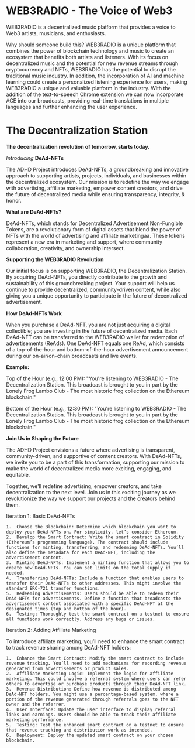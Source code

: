 # WEB3RADIO - The Voice of Web3
WEB3RADIO is a decentralized music platform that provides a voice to Web3 artists, musicians, and enthusiasts.

Why should someone build this?
WEB3RADIO is a unique platform that combines the power of blockchain technology and music to create an ecosystem that benefits both artists and listeners.
With its focus on decentralized music and the potential for new revenue streams through cryptocurrency and NFTs, WEB3RADIO has the potential to disrupt the traditional music industry.
In addition, the incorporation of AI and machine learning could create a personalized listening experience for users, making WEB3RADIO a unique and valuable platform in the industry.
With the addition of the text-to-speech Chrome extension we can now incorporate ACE into our broadcasts, providing real-time translations in multiple languages and further enhancing the user experience.
# The Decentralization Station

**The decentralization revolution of tomorrow, starts today.**

*Introducing* **DeAd-NFTs**

The ADHD Project introduces DeAd-NFTs, a groundbreaking and innovative approach to supporting artists, projects, individuals, and businesses within the decentralized ecosystem. Our mission is to redefine the way we engage with advertising, affiliate marketing, empower content creators, and drive the future of decentralized media while ensuring transparency, integrity, & honor.

**What are DeAd-NFTs?**

DeAd-NFTs, which stands for Decentralized Advertisement Non-Fungible Tokens, are a revolutionary form of digital assets that blend the power of NFTs with the world of advertising and affiliate marketingaa. These tokens represent a new era in marketing and support, where community collaboration, creativity, and ownership intersect.

**Supporting the WEB3RADIO Revolution**

Our initial focus is on supporting WEB3RADIO, the Decentralization Station. By acquiring DeAd-NFTs, you directly contribute to the growth and sustainability of this groundbreaking project. Your support will help us continue to provide decentralized, community-driven content, while also giving you a unique opportunity to participate in the future of decentralized advertisement.

**How DeAd-NFTs Work**

When you purchase a DeAd-NFT, you are not just acquiring a digital collectible; you are investing in the future of decentralized media. Each DeAd-NFT can be transferred to the WEB3RADIO wallet for redemption of advertisements (ReAds). One DeAd-NFT equals one ReAd, which consists of a top-of-the-hour and bottom-of-the-hour advertisement announcement during our on-air/on-chain broadcasts and live events.

**Example:**

Top of the Hour (e.g., 12:00 PM):
"You're listening to WEB3RADIO - The Decentralization Station. This broadcast is brought to you in part by the Lonely Frog Lambo Club - The most historic frog collection on the Ethereum blockchain."

Bottom of the Hour (e.g., 12:30 PM):
"You're listening to WEB3RADIO - The Decentralization Station. This broadcast is brought to you in part by the Lonely Frog Lambo Club - The most historic frog collection on the Ethereum blockchain."

**Join Us in Shaping the Future**

The ADHD Project envisions a future where advertising is transparent, community-driven, and supportive of content creators. With DeAd-NFTs, we invite you to be a part of this transformation, supporting our mission to make the world of decentralized media more exciting, engaging, and equitable.

Together, we'll redefine advertising, empower creators, and take decentralization to the next level. Join us in this exciting journey as we revolutionize the way we support our projects and the creators behind them.


Iteration 1: Basic DeAd-NFTs

	1.	Choose the Blockchain: Determine which blockchain you want to deploy your DeAd-NFTs on. For simplicity, let’s consider Ethereum.
	2.	Develop the Smart Contract: Write the smart contract in Solidity (Ethereum’s programming language). The contract should include functions for minting, transferring, and redeeming DeAd-NFTs. You’ll also define the metadata for each DeAd-NFT, including the advertisement content.
	3.	Minting DeAd-NFTs: Implement a minting function that allows you to create new DeAd-NFTs. You can set limits on the total supply if needed.
	4.	Transferring DeAd-NFTs: Include a function that enables users to transfer their DeAd-NFTs to other addresses. This might involve the standard ERC-721 transfer functions.
	5.	Redeeming Advertisements: Users should be able to redeem their DeAd-NFTs for advertisements. Define a function that broadcasts the advertisement content associated with a specific DeAd-NFT at the designated times (top and bottom of the hour).
	6.	Testing: Thoroughly test the smart contract on a testnet to ensure all functions work correctly. Address any bugs or issues.

Iteration 2: Adding Affiliate Marketing

To introduce affiliate marketing, you’ll need to enhance the smart contract to track revenue sharing among DeAd-NFT holders:

	1.	Enhance the Smart Contract: Modify the smart contract to include revenue tracking. You’ll need to add mechanisms for recording revenue generated from advertisements or product sales.
	2.	Affiliate Marketing Logic: Implement the logic for affiliate marketing. This could involve a referral system where users can refer others to advertise or purchase products through their DeAd-NFT link.
	3.	Revenue Distribution: Define how revenue is distributed among DeAd-NFT holders. You might use a percentage-based system, where a portion of the revenue generated through referrals goes to the NFT owner and the referrer.
	4.	User Interface: Update the user interface to display referral links and earnings. Users should be able to track their affiliate marketing performance.
	5.	Testing: Test the enhanced smart contract on a testnet to ensure that revenue tracking and distribution work as intended.
	6.	Deployment: Deploy the updated smart contract on your chosen blockchain.

